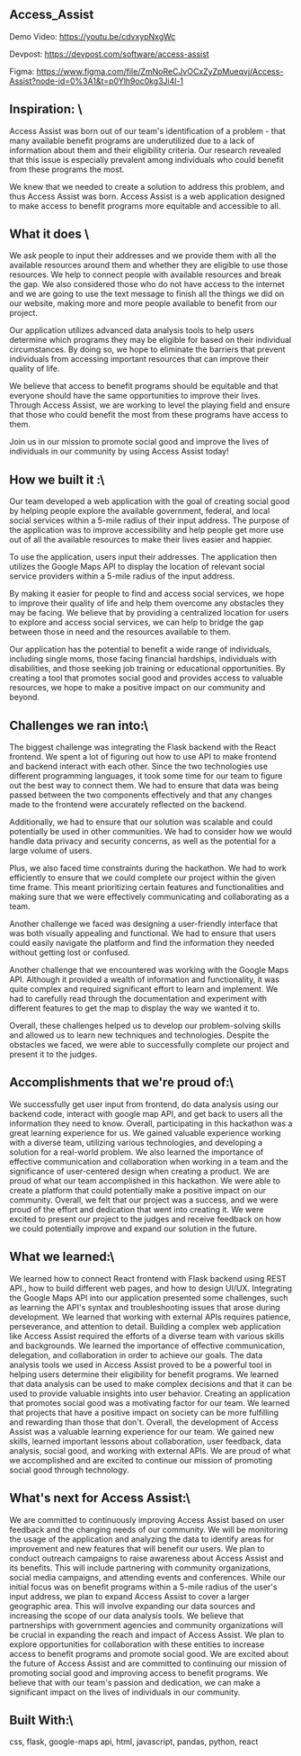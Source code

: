 ## **Access_Assist**


Demo Video: https://youtu.be/cdvxypNxgWc 

Devpost: https://devpost.com/software/access-assist  

Figma: https://www.figma.com/file/ZmNoReCJvOCxZyZpMueqvj/Access-Assist?node-id=0%3A1&t=p0Ylh9oc0kg3Ji4l-1


## **Inspiration**: \
Access Assist was born out of our team's identification of a problem - that many available benefit programs are underutilized due to a lack of information about them and their eligibility criteria. Our research revealed that this issue is especially prevalent among individuals who could benefit from these programs the most. 

We knew that we needed to create a solution to address this problem, and thus Access Assist was born. Access Assist is a web application designed to make access to benefit programs more equitable and accessible to all. 

## **What it does** \
We ask people to input their addresses and we provide them with all the available resources around them and whether they are eligible to use those resources. We help to connect people with available resources and break the gap. We also considered those who do not have access to the internet and we are going to use the text message to finish all the things we did on our website, making more and more people available to benefit from our project. 

Our application utilizes advanced data analysis tools to help users determine which programs they may be eligible for based on their individual circumstances. By doing so, we hope to eliminate the barriers that prevent individuals from accessing important resources that can improve their quality of life. 

We believe that access to benefit programs should be equitable and that everyone should have the same opportunities to improve their lives. Through Access Assist, we are working to level the playing field and ensure that those who could benefit the most from these programs have access to them. 

Join us in our mission to promote social good and improve the lives of individuals in our community by using Access Assist today! 

## **How we built it** :\
Our team developed a web application with the goal of creating social good by helping people explore the available government, federal, and local social services within a 5-mile radius of their input address. The purpose of the application was to improve accessibility and help people get more use out of all the available resources to make their lives easier and happier.

To use the application, users input their addresses. The application then utilizes the Google Maps API to display the location of relevant social service providers within a 5-mile radius of the input address.

By making it easier for people to find and access social services, we hope to improve their quality of life and help them overcome any obstacles they may be facing. We believe that by providing a centralized location for users to explore and access social services, we can help to bridge the gap between those in need and the resources available to them.

Our application has the potential to benefit a wide range of individuals, including single moms, those facing financial hardships, individuals with disabilities, and those seeking job training or educational opportunities. By creating a tool that promotes social good and provides access to valuable resources, we hope to make a positive impact on our community and beyond.

## **Challenges we ran into**:\
The biggest challenge was integrating the Flask backend with the React frontend. We spent a lot of figuring out how to use API to make frontend and backend interact with each other. Since the two technologies use different programming languages, it took some time for our team to figure out the best way to connect them. We had to ensure that data was being passed between the two components effectively and that any changes made to the frontend were accurately reflected on the backend.

Additionally, we had to ensure that our solution was scalable and could potentially be used in other communities. We had to consider how we would handle data privacy and security concerns, as well as the potential for a large volume of users.

Plus, we also faced time constraints during the hackathon. We had to work efficiently to ensure that we could complete our project within the given time frame. This meant prioritizing certain features and functionalities and making sure that we were effectively communicating and collaborating as a team.

Another challenge we faced was designing a user-friendly interface that was both visually appealing and functional. We had to ensure that users could easily navigate the platform and find the information they needed without getting lost or confused.

Another challenge that we encountered was working with the Google Maps API. Although it provided a wealth of information and functionality, it was quite complex and required significant effort to learn and implement. We had to carefully read through the documentation and experiment with different features to get the map to display the way we wanted it to.

Overall, these challenges helped us to develop our problem-solving skills and allowed us to learn new techniques and technologies. Despite the obstacles we faced, we were able to successfully complete our project and present it to the judges.

## **Accomplishments that we're proud of**:\
We successfully get user input from frontend, do data analysis using our backend code, interact with google map API, and get back to users all the information they need to know. Overall, participating in this hackathon was a great learning experience for us. We gained valuable experience working with a diverse team, utilizing various technologies, and developing a solution for a real-world problem. We also learned the importance of effective communication and collaboration when working in a team and the significance of user-centered design when creating a product. We are proud of what our team accomplished in this hackathon. We were able to create a platform that could potentially make a positive impact on our community. Overall, we felt that our project was a success, and we were proud of the effort and dedication that went into creating it. We were excited to present our project to the judges and receive feedback on how we could potentially improve and expand our solution in the future.

## **What we learned**:\
We learned how to connect React frontend with Flask backend using REST API., how to build different web pages, and how to design UI/UX. Integrating the Google Maps API into our application presented some challenges, such as learning the API's syntax and troubleshooting issues that arose during development. We learned that working with external APIs requires patience, perseverance, and attention to detail. Building a complex web application like Access Assist required the efforts of a diverse team with various skills and backgrounds. We learned the importance of effective communication, delegation, and collaboration in order to achieve our goals. The data analysis tools we used in Access Assist proved to be a powerful tool in helping users determine their eligibility for benefit programs. We learned that data analysis can be used to make complex decisions and that it can be used to provide valuable insights into user behavior. Creating an application that promotes social good was a motivating factor for our team. We learned that projects that have a positive impact on society can be more fulfilling and rewarding than those that don't. Overall, the development of Access Assist was a valuable learning experience for our team. We gained new skills, learned important lessons about collaboration, user feedback, data analysis, social good, and working with external APIs. We are proud of what we accomplished and are excited to continue our mission of promoting social good through technology.

## **What's next for Access Assist**:\
We are committed to continuously improving Access Assist based on user feedback and the changing needs of our community. We will be monitoring the usage of the application and analyzing the data to identify areas for improvement and new features that will benefit our users. We plan to conduct outreach campaigns to raise awareness about Access Assist and its benefits. This will include partnering with community organizations, social media campaigns, and attending events and conferences. While our initial focus was on benefit programs within a 5-mile radius of the user's input address, we plan to expand Access Assist to cover a larger geographic area. This will involve expanding our data sources and increasing the scope of our data analysis tools. We believe that partnerships with government agencies and community organizations will be crucial in expanding the reach and impact of Access Assist. We plan to explore opportunities for collaboration with these entities to increase access to benefit programs and promote social good. We are excited about the future of Access Assist and are committed to continuing our mission of promoting social good and improving access to benefit programs. We believe that with our team's passion and dedication, we can make a significant impact on the lives of individuals in our community.

## **Built With**:\
css, flask, google-maps api, html, javascript, pandas, python, react
